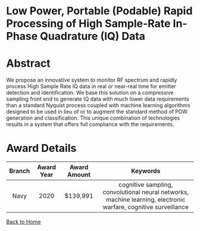 
Low Power, Portable (Podable) Rapid Processing of High Sample-Rate In-Phase Quadrature (IQ) Data
================================================================================================

# Abstract


We propose an innovative system to monitor RF spectrum and rapidly process High Sample Rate IQ data in real or near-real time for emitter detection and identification. We base this solution on a compressive sampling front end to generate IQ data with much lower data requirements than a standard Nyquist process coupled with machine learning algorithms designed to be used in lieu of or to augment the standard method of PDW generation and classification. This unique combination of technologies results in a system that offers full compliance with the requirements.  

# Award Details

|Branch|Award Year|Award Amount|Keywords|
| :---: | :---: | :---: | :---: |
|Navy|2020|$139,991|cognitive sampling, convolutional neural networks, machine learning, electronic warfare, cognitive surveillance|
  
  


[Back to Home](https://github.com/chrischow/dod_sbir_awards#2061)